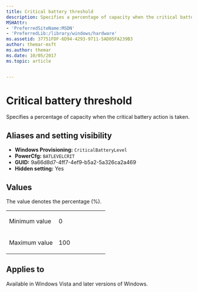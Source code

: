 ```yaml
---
title: Critical battery threshold
description: Specifies a percentage of capacity when the critical battery action is taken.
MSHAttr:
- 'PreferredSiteName:MSDN'
- 'PreferredLib:/library/windows/hardware'
ms.assetid: 37751FDF-6D94-4293-9711-5AD05FA239B3
author: themar-msft
ms.author: themar
ms.date: 10/05/2017
ms.topic: article


---
```

# Critical battery threshold

Specifies a percentage of capacity when the critical battery action is taken.

## <span id="Aliases_and_setting_visibility"></span>Aliases and setting visibility

* **Windows Provisioning:** `CriticalBatteryLevel`
* **PowerCfg:** `BATLEVELCRIT`
* **GUID:** 9a66d8d7-4ff7-4ef9-b5a2-5a326ca2a469
* **Hidden setting:** Yes

## <span id="Values"></span><span id="values"></span><span id="VALUES"></span>Values

The value denotes the percentage (%).

<table>
<colgroup>
<col width="50%" />
<col width="50%" />
</colgroup>
<tbody>
<tr class="odd">
<td><p>Minimum value</p></td>
<td><p>0</p></td>
</tr>
<tr class="even">
<td><p>Maximum value</p></td>
<td><p>100</p></td>
</tr>
</tbody>
</table>

## <span id="Applies_to"></span>Applies to

Available in Windows Vista and later versions of Windows.
